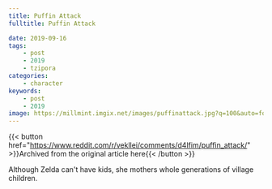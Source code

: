 ```yaml
---
title: Puffin Attack
fulltitle: Puffin Attack

date: 2019-09-16
tags:
    - post
    - 2019
    - tzipora
categories:
    - character
keywords:
    - post
    - 2019
image: https://millmint.imgix.net/images/puffinattack.jpg?q=100&auto=format
---
```

{{< button href="https://www.reddit.com/r/vekllei/comments/d4lfim/puffin_attack/" >}}Archived from the original article here{{< /button >}}

Although Zelda can't have kids, she mothers whole generations of village children.
